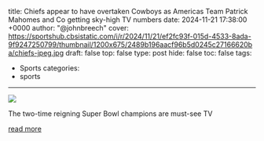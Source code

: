 title: Chiefs appear to have overtaken Cowboys as Americas Team Patrick Mahomes and Co getting sky-high TV numbers
date: 2024-11-21 17:38:00 +0000
author: "@johnbreech"
cover: https://sportshub.cbsistatic.com/i/r/2024/11/21/ef2fc93f-015d-4533-8ada-9f9247250799/thumbnail/1200x675/2489b196aacf96b5d0245c27166620ba/chiefs-jpeg.jpg
draft: false
top: false
type: post
hide: false
toc: false
tags:
  - Sports
categories:
  - sports
---

![](https://sportshub.cbsistatic.com/i/r/2024/11/21/ef2fc93f-015d-4533-8ada-9f9247250799/thumbnail/1200x675/2489b196aacf96b5d0245c27166620ba/chiefs-jpeg.jpg)

The two-time reigning Super Bowl champions are must-see TV

[read more](https://www.cbssports.com/nfl/news/chiefs-appear-to-have-overtaken-cowboys-as-americas-team-patrick-mahomes-and-co-getting-sky-high-tv-numbers/)
